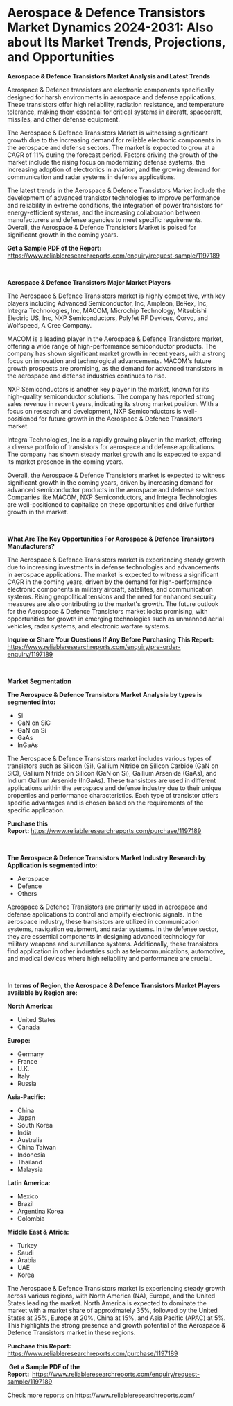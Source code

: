 <p><h1>Aerospace & Defence Transistors Market Dynamics 2024-2031: Also about Its Market Trends, Projections, and Opportunities</h1></p><p><strong>Aerospace & Defence Transistors Market Analysis and Latest Trends</strong></p>
<p><p>Aerospace & Defence transistors are electronic components specifically designed for harsh environments in aerospace and defense applications. These transistors offer high reliability, radiation resistance, and temperature tolerance, making them essential for critical systems in aircraft, spacecraft, missiles, and other defense equipment.</p><p>The Aerospace & Defence Transistors Market is witnessing significant growth due to the increasing demand for reliable electronic components in the aerospace and defense sectors. The market is expected to grow at a CAGR of 11% during the forecast period. Factors driving the growth of the market include the rising focus on modernizing defense systems, the increasing adoption of electronics in aviation, and the growing demand for communication and radar systems in defense applications.</p><p>The latest trends in the Aerospace & Defence Transistors Market include the development of advanced transistor technologies to improve performance and reliability in extreme conditions, the integration of power transistors for energy-efficient systems, and the increasing collaboration between manufacturers and defense agencies to meet specific requirements. Overall, the Aerospace & Defence Transistors Market is poised for significant growth in the coming years.</p></p>
<p><strong>Get a Sample PDF of the Report:&nbsp;</strong> <a href="https://www.reliableresearchreports.com/enquiry/request-sample/1197189">https://www.reliableresearchreports.com/enquiry/request-sample/1197189</a></p>
<p>&nbsp;</p>
<p><strong>Aerospace & Defence Transistors Major Market Players</strong></p>
<p><p>The Aerospace & Defence Transistors market is highly competitive, with key players including Advanced Semiconductor, Inc, Ampleon, BeRex, Inc, Integra Technologies, Inc, MACOM, Microchip Technology, Mitsubishi Electric US, Inc, NXP Semiconductors, Polyfet RF Devices, Qorvo, and Wolfspeed, A Cree Company.</p><p>MACOM is a leading player in the Aerospace & Defence Transistors market, offering a wide range of high-performance semiconductor products. The company has shown significant market growth in recent years, with a strong focus on innovation and technological advancements. MACOM's future growth prospects are promising, as the demand for advanced transistors in the aerospace and defense industries continues to rise.</p><p>NXP Semiconductors is another key player in the market, known for its high-quality semiconductor solutions. The company has reported strong sales revenue in recent years, indicating its strong market position. With a focus on research and development, NXP Semiconductors is well-positioned for future growth in the Aerospace & Defence Transistors market.</p><p>Integra Technologies, Inc is a rapidly growing player in the market, offering a diverse portfolio of transistors for aerospace and defense applications. The company has shown steady market growth and is expected to expand its market presence in the coming years.</p><p>Overall, the Aerospace & Defence Transistors market is expected to witness significant growth in the coming years, driven by increasing demand for advanced semiconductor products in the aerospace and defense sectors. Companies like MACOM, NXP Semiconductors, and Integra Technologies are well-positioned to capitalize on these opportunities and drive further growth in the market.</p></p>
<p>&nbsp;</p>
<p><strong>What Are The Key Opportunities For Aerospace & Defence Transistors Manufacturers?</strong></p>
<p><p>The Aerospace & Defence Transistors market is experiencing steady growth due to increasing investments in defense technologies and advancements in aerospace applications. The market is expected to witness a significant CAGR in the coming years, driven by the demand for high-performance electronic components in military aircraft, satellites, and communication systems. Rising geopolitical tensions and the need for enhanced security measures are also contributing to the market's growth. The future outlook for the Aerospace & Defence Transistors market looks promising, with opportunities for growth in emerging technologies such as unmanned aerial vehicles, radar systems, and electronic warfare systems.</p></p>
<p><strong>Inquire or Share Your Questions If Any Before Purchasing This Report:</strong> <a href="https://www.reliableresearchreports.com/enquiry/pre-order-enquiry/1197189">https://www.reliableresearchreports.com/enquiry/pre-order-enquiry/1197189</a></p>
<p>&nbsp;</p>
<p><strong>Market Segmentation</strong></p>
<p><strong>The Aerospace & Defence Transistors Market Analysis by types is segmented into:</strong></p>
<p><ul><li>Si</li><li>GaN on SiC</li><li>GaN on Si</li><li>GaAs</li><li>InGaAs</li></ul></p>
<p><p>The Aerospace & Defence Transistors market includes various types of transistors such as Silicon (Si), Gallium Nitride on Silicon Carbide (GaN on SiC), Gallium Nitride on Silicon (GaN on Si), Gallium Arsenide (GaAs), and Indium Gallium Arsenide (InGaAs). These transistors are used in different applications within the aerospace and defense industry due to their unique properties and performance characteristics. Each type of transistor offers specific advantages and is chosen based on the requirements of the specific application.</p></p>
<p><strong>Purchase this Report:&nbsp;</strong><a href="https://www.reliableresearchreports.com/purchase/1197189">https://www.reliableresearchreports.com/purchase/1197189</a></p>
<p>&nbsp;</p>
<p><strong>The Aerospace & Defence Transistors Market Industry Research by Application is segmented into:</strong></p>
<p><ul><li>Aerospace</li><li>Defence</li><li>Others</li></ul></p>
<p><p>Aerospace & Defence Transistors are primarily used in aerospace and defense applications to control and amplify electronic signals. In the aerospace industry, these transistors are utilized in communication systems, navigation equipment, and radar systems. In the defense sector, they are essential components in designing advanced technology for military weapons and surveillance systems. Additionally, these transistors find application in other industries such as telecommunications, automotive, and medical devices where high reliability and performance are crucial.</p></p>
<p>&nbsp;</p>
<p><strong>In terms of Region, the Aerospace & Defence Transistors Market Players available by Region are:</strong></p>
<p>
    <p> <strong> North America: </strong>
        <ul>
            <li>United States</li>
            <li>Canada</li>
        </ul>
        </p> 
    <p> <strong> Europe: </strong>
        <ul>
            <li>Germany</li>
            <li>France</li>
            <li>U.K.</li>
            <li>Italy</li>
            <li>Russia</li>
        </ul>
        </p> 
    <p> <strong> Asia-Pacific: </strong>
        <ul>
            <li>China</li>
            <li>Japan</li>
            <li>South Korea</li>
            <li>India</li>
            <li>Australia</li>
            <li>China Taiwan</li>
            <li>Indonesia</li>
            <li>Thailand</li>
            <li>Malaysia</li>
        </ul>
        </p> 
    <p> <strong> Latin America: </strong>
        <ul>
            <li>Mexico</li>
            <li>Brazil</li>
            <li>Argentina Korea</li>
            <li>Colombia</li>
        </ul>
        </p> 
    <p> <strong> Middle East & Africa: </strong>
        <ul>
            <li>Turkey</li>
            <li>Saudi</li>
            <li>Arabia</li>
            <li>UAE</li>
            <li>Korea</li>
        </ul>
    </p>
    </p>
<p><p>The Aerospace & Defence Transistors market is experiencing steady growth across various regions, with North America (NA), Europe, and the United States leading the market. North America is expected to dominate the market with a market share of approximately 35%, followed by the United States at 25%, Europe at 20%, China at 15%, and Asia Pacific (APAC) at 5%. This highlights the strong presence and growth potential of the Aerospace & Defence Transistors market in these regions.</p></p>
<p><strong>Purchase this Report: </strong><a href="https://www.reliableresearchreports.com/purchase/1197189">https://www.reliableresearchreports.com/purchase/1197189</a></p>
<p>&nbsp;<strong>Get a Sample PDF of the Report:&nbsp;&nbsp;</strong><a href="https://www.reliableresearchreports.com/enquiry/request-sample/1197189">https://www.reliableresearchreports.com/enquiry/request-sample/1197189</a></p>
<p><strong></strong></p>
<p>Check more reports on https://www.reliableresearchreports.com/</p>